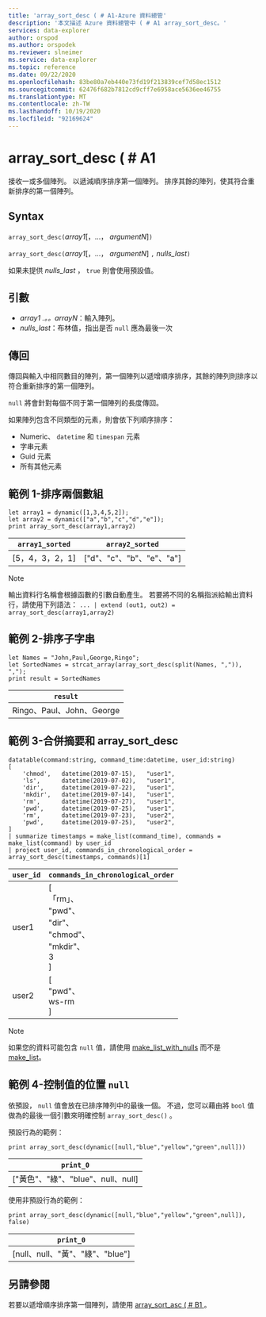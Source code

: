 ```yaml
---
title: 'array_sort_desc ( # A1-Azure 資料總管'
description: '本文描述 Azure 資料總管中 ( # A1 array_sort_desc。'
services: data-explorer
author: orspod
ms.author: orspodek
ms.reviewer: slneimer
ms.service: data-explorer
ms.topic: reference
ms.date: 09/22/2020
ms.openlocfilehash: 83be80a7eb440e73fd19f213839cef7d58ec1512
ms.sourcegitcommit: 62476f682b7812cd9cff7e6958ace5636ee46755
ms.translationtype: MT
ms.contentlocale: zh-TW
ms.lasthandoff: 10/19/2020
ms.locfileid: "92169624"
---
```

# <a name="array_sort_desc"></a>array_sort_desc ( # A1

接收一或多個陣列。 以遞減順序排序第一個陣列。 排序其餘的陣列，使其符合重新排序的第一個陣列。

## <a name="syntax"></a>Syntax

`array_sort_desc(`*array1*[，...， *argumentN*]`)`

`array_sort_desc(`*array1*[，...， *argumentN*] `,` *nulls_last*`)`

如果未提供 *nulls_last* ， `true` 則會使用預設值。

## <a name="arguments"></a>引數

* *array1 .。。arrayN*：輸入陣列。
* *nulls_last*：布林值，指出是否 `null` 應為最後一次

## <a name="returns"></a>傳回

傳回與輸入中相同數目的陣列，第一個陣列以遞增順序排序，其餘的陣列則排序以符合重新排序的第一個陣列。

`null` 將會針對每個不同于第一個陣列的長度傳回。

如果陣列包含不同類型的元素，則會依下列順序排序：

* Numeric、 `datetime` 和 `timespan` 元素
* 字串元素
* Guid 元素
* 所有其他元素

## <a name="example-1---sorting-two-arrays"></a>範例 1-排序兩個數組

<!-- csl: https://help.kusto.windows.net:443/Samples -->
```kusto
let array1 = dynamic([1,3,4,5,2]);
let array2 = dynamic(["a","b","c","d","e"]);
print array_sort_desc(array1,array2)
```

|`array1_sorted`|`array2_sorted`|
|---|---|
|[5，4，3，2，1]|["d"、"c"、"b"、"e"、"a"]|

> [!Note]
> 輸出資料行名稱會根據函數的引數自動產生。 若要將不同的名稱指派給輸出資料行，請使用下列語法： `... | extend (out1, out2) = array_sort_desc(array1,array2)`

## <a name="example-2---sorting-substrings"></a>範例 2-排序子字串

<!-- csl: https://help.kusto.windows.net:443/Samples -->
```kusto
let Names = "John,Paul,George,Ringo";
let SortedNames = strcat_array(array_sort_desc(split(Names, ",")), ",");
print result = SortedNames
```

|`result`|
|---|
|Ringo、Paul、John、George|

## <a name="example-3---combining-summarize-and-array_sort_desc"></a>範例 3-合併摘要和 array_sort_desc

<!-- csl: https://help.kusto.windows.net:443/Samples -->
```kusto
datatable(command:string, command_time:datetime, user_id:string)
[
    'chmod',   datetime(2019-07-15),   "user1",
    'ls',      datetime(2019-07-02),   "user1",
    'dir',     datetime(2019-07-22),   "user1",
    'mkdir',   datetime(2019-07-14),   "user1",
    'rm',      datetime(2019-07-27),   "user1",
    'pwd',     datetime(2019-07-25),   "user1",
    'rm',      datetime(2019-07-23),   "user2",
    'pwd',     datetime(2019-07-25),   "user2",
]
| summarize timestamps = make_list(command_time), commands = make_list(command) by user_id
| project user_id, commands_in_chronological_order = array_sort_desc(timestamps, commands)[1]
```

|`user_id`|`commands_in_chronological_order`|
|---|---|
|user1|[<br>  「rm」、<br>  "pwd"、<br>  "dir"、<br>  "chmod"、<br>  "mkdir"、<br>  3<br>]|
|user2|[<br>  "pwd"、<br>  ws-rm<br>]|

> [!Note]
> 如果您的資料可能包含 `null` 值，請使用 [make_list_with_nulls](make-list-with-nulls-aggfunction.md) 而不是 [make_list](makelist-aggfunction.md)。

## <a name="example-4---controlling-location-of-null-values"></a>範例 4-控制值的位置 `null`

依預設， `null` 值會放在已排序陣列中的最後一個。 不過，您可以藉由將 `bool` 值做為的最後一個引數來明確控制 `array_sort_desc()` 。

預設行為的範例：

<!-- csl: https://help.kusto.windows.net:443/Samples -->
```kusto
print array_sort_desc(dynamic([null,"blue","yellow","green",null]))
```

|`print_0`|
|---|
|["黃色"、"綠"、"blue"、null、null]|

使用非預設行為的範例：

<!-- csl: https://help.kusto.windows.net:443/Samples -->
```kusto
print array_sort_desc(dynamic([null,"blue","yellow","green",null]), false)
```

|`print_0`|
|---|
|[null、null、"黃"、"綠"、"blue"]|

## <a name="see-also"></a>另請參閱

若要以遞增順序排序第一個陣列，請使用 [array_sort_asc ( # B1 ](arraysortascfunction.md)。
